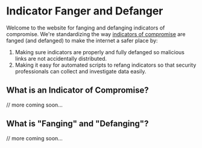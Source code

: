 # Indicator Fanger and Defanger

Welcome to the website for fanging and defanging indicators of compromise. We're standardizing the way [indicators of compromise](https://en.wikipedia.org/wiki/Indicator_of_compromise) are fanged (and defanged) to make the internet a safer place by:

1. Making sure indicators are properly and fully defanged so malicious links are not accidentally distributed.
2. Making it easy for automated scripts to refang indicators so that security professionals can collect and investigate data easily.

## What is an Indicator of Compromise?

// more coming soon...

## What is "Fanging" and "Defanging"?

// more coming soon...
